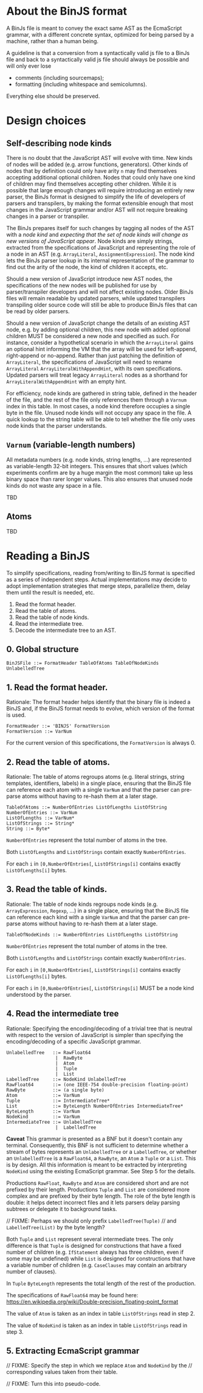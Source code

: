# About the BinJS format

A BinJs file is meant to convey the exact same AST as the EcmaScript grammar,
with a different concrete syntax, optimized for being parsed by a machine,
rather than a human being.

A guideline is that a conversion from a syntactically valid js file to a BinJs
file and back to a syntactically valid js file should always be possible and
will only ever lose
- comments (including sourcemaps);
- formatting (including whitespace and semicolumns).

Everything else should be preserved.

# Design choices

## Self-describing node kinds

There is no doubt that the JavaScript AST will evolve with time. New kinds of
nodes will be added (e.g. arrow functions, generators). Other kinds of nodes
that by definition could only have arity `n` may find themselves accepting
additional optional children. Nodes that could only have one kind of children
may find themselves accepting other children. While it is possible that large
enough changes will require introducing an entirely new parser,
the BinJs format is designed to simplify the life of developers of parsers
and transpilers, by making the format extensible enough that most changes in
the JavaScript grammar and/or AST will not require breaking changes in a parser
or transpiler.

The BinJs prepares itself for such changes by tagging all nodes of the AST
with a *node kind* and *expecting that the set of node kinds will change as
new versions of JavaScript appear*. Node kinds are simply strings, extracted
from the specifications of JavaScript and representing the role of a node in
an AST (e.g. `ArrayLiteral`, `AssignmentExpression`). The node kind lets the
BinJs parser lookup in its internal representation of the grammar to find out
the arity of the node, the kind of children it accepts, etc.

Should a new version of JavaScript introduce new AST nodes, the specifications
of the new nodes will be published for use by parser/transpiler
developers and will not affect existing nodes. Older BinJs
files will remain readable by updated parsers, while updated transpilers
transpiling older source code will still be able to produce BinJs files that
can be read by older parsers.

Should a new version of JavaScript change the details of an existing AST node,
e.g. by adding optional children, this new node with added optional children
MUST be considered a new node and specified as such. For instance, consider a
hypothetical scenario in which the `ArrayLiteral` gains an optional hint
informing the VM that the array will be used for left-append, right-append
or no-append. Rather than just patching the definition of `ArrayLiteral`,
the specifications of JavaScript will need to rename `ArrayLiteral`
`ArrayLiteralWithAppendHint`, with its own specifications. Updated parsers
will treat legacy `ArrayLiteral` nodes as a shorthand for
`ArrayLiteralWithAppendHint` with an empty hint.

For efficiency, node kinds are gathered in string table, defined in the header
of the file, and the rest of the file only references them through a `Varnum`
index in this table. In most cases, a node kind therefore occupies a single byte
in the file. Unused node kinds will not occupy any space in the file. A quick
lookup to the string table will be able to tell whether the file only uses
node kinds that the parser understands.

## `Varnum` (variable-length numbers)

All metadata numbers (e.g. node kinds, string lengths, ...) are represented
as variable-length 32-bit integers. This ensures that short values (which
experiments confirm are by a huge margin the most common) take up less binary
space than rarer longer values. This also ensures that unused node kinds
do not waste any space in a file.

TBD

## Atoms

TBD

# Reading a BinJS

To simplify specifications, reading from/writing to BinJS format is specified
as a series of independent steps. Actual implementations may decide to adopt
implementation strategies that merge steps, parallelize them, delay them
until the result is needed, etc.

1. Read the format header.
2. Read the table of atoms.
3. Read the table of node kinds.
4. Read the intermediate tree.
5. Decode the intermediate tree to an AST.

## 0. Global structure

```
BinJSFile ::= FormatHeader TableOfAtoms TableOfNodeKinds UnlabelledTree
```

## 1. Read the format header.

Rationale: The format header helps identify that the binary file is indeed
a BinJS and, if the BinJS format needs to evolve, which version of the format
is used.

```
FormatHeader ::= 'BINJS' FormatVersion
FormatVersion ::= VarNum
```

For the current version of this specifications, the `FormatVersion` is always 0.

## 2. Read the table of atoms.

Rationale: The table of atoms regroups atoms (e.g. literal strings, string
templates, identifiers, labels) in a single place, ensuring that the BinJS
file can reference each atom with a single `VarNum`
and that the parser can
pre-parse atoms without having to re-hash them at a later stage.

```
TableOfAtoms ::= NumberOfEntries ListOfLengths ListOfString
NumberOfEntries ::= VarNum
ListOfLengths ::= VarNum*
ListOfStrings ::= String*
String ::= Byte*
```

`NumberOfEntries` represent the total number of atoms in the tree.

Both `ListOfLengths` and `ListOfStrings` contain exactly `NumberOfEntries`.

For each `i` in `[0,NumberOfEntries[`, `ListOfStrings[i]` contains exactly
`ListOfLengths[i]` bytes.

## 3. Read the table of kinds.

Rationale: The table of node kinds regroups node kinds (e.g. `ArrayExpression`,
`Regexp`, ...) in a single place, ensuring that the BinJS
file can reference each kind with a single `VarNum` and that the parser can
pre-parse atoms without having to re-hash them at a later stage.

```
TableOfNodeKinds ::= NumberOfEntries ListOfLengths ListOfString
```

`NumberOfEntries` represent the total number of atoms in the tree.

Both `ListOfLengths` and `ListOfStrings` contain exactly `NumberOfEntries`.

For each `i` in `[0,NumberOfEntries[`, `ListOfStrings[i]` contains exactly
`ListOfLengths[i]` bytes.

For each `i` in `[0,NumberOfEntries[`, `ListOfStrings[i]` MUST be a node kind
understood by the parser.

## 4. Read the intermediate tree

Rationale: Specifying the encoding/decoding of a trivial tree that is neutral
with respect to the version of JavaScript is simpler than specifying the
encoding/decoding of a specific JavaScript grammar.

```
UnlabelledTree   ::= RawFloat64
                  |  RawByte
                  |  Atom
                  |  Tuple
                  |  List
LabelledTree     ::= NodeKind UnlabelledTree
RawFloat64       ::= (one IEEE-754 double-precision floating-point)
RawByte          ::= (a single byte)
Atom             ::= VarNum
Tuple            ::= IntermediateTree*
List             ::= ByteLength NumberOfEntries IntermediateTree*
ByteLength       ::= VarNum
NodeKind         ::= VarNum
IntermediateTree ::= UnlabelledTree
                  |  LabelledTree
```

**Caveat** This grammar is presented as a BNF but it doesn't contain
any terminal. Consequently, this BNF is not sufficient to determine
whether a stream of bytes represents an `UnlabelledTree` or a `LabelledTree`,
or whether an `UnlabelledTree` is a `RawFloat64`, a `RawByte`, an `Atom`
a `Tuple` or a `List`. This is by design. All this information is meant
to be extracted by interpreting `NodeKind` using the existing EcmaScript
grammar. See Step 5 for the details.

Productions `RawFloat`, `RawByte` and `Atom` are considered short
and are not prefixed by their length. Productions `Tuple` and `List` are
considered more complex and are prefixed by their byte length. The role
of the byte length is double: it helps detect incorrect files and it lets
parsers delay parsing subtrees or delegate it to background tasks.

// FIXME: Perhaps we should only prefix `LabelledTree(Tuple)`
// and `LabelledTree(List)` by the byte length?

Both `Tuple` and `List` represent several intermediate trees. The only
difference is that `Tuple` is designed for constructions that have a fixed
number of children (e.g. `IfStatement` always has three children, even if
some may be undefined) while `List` is designed for constructions that have
a variable number of children (e.g. `CaseClauses` may contain an arbitrary
number of clauses).

In `Tuple` `ByteLength` represents the total length of the
rest of the production.

The specifications of `RawFloat64` may be found here: https://en.wikipedia.org/wiki/Double-precision_floating-point_format

The value of `Atom` is taken as an index in table `ListOfStrings` read in step 2.

The value of `NodeKind` is taken as an index in table `ListOfStrings` read in step 3.

## 5. Extracting EcmaScript grammar

// FIXME: Specify the step in which we replace `Atom` and `NodeKind` by the
// corresponding values taken from their table.

// FIXME: Turn this into pseudo-code.

